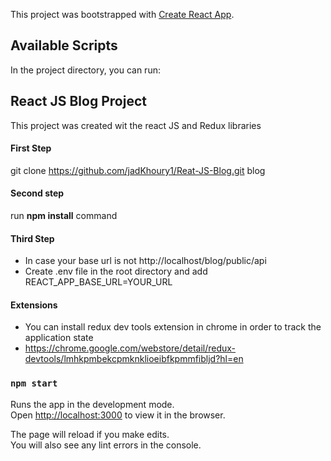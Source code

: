 This project was bootstrapped with [Create React App](https://github.com/facebook/create-react-app).

## Available Scripts

In the project directory, you can run:

## React JS Blog Project

This project was created wit the react JS and Redux libraries

<h4>First Step </h4>
 
 git clone https://github.com/jadKhoury1/Reat-JS-Blog.git blog
 
 <h4>Second step </h4>
 
 run <strong>npm install</strong> command
 
 <h4>Third Step</h4>
 
  - In case your base url is not http://localhost/blog/public/api <br />
  - Create .env file in the root directory and add REACT_APP_BASE_URL=YOUR_URL
  
  <h4>Extensions</h4>
  
  - You can install redux dev tools extension in chrome in order to track the application state <br />
  - https://chrome.google.com/webstore/detail/redux-devtools/lmhkpmbekcpmknklioeibfkpmmfibljd?hl=en

### `npm start`

Runs the app in the development mode.<br>
Open [http://localhost:3000](http://localhost:3000) to view it in the browser.

The page will reload if you make edits.<br>
You will also see any lint errors in the console.


